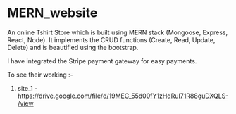 # MERN_website
An online Tshirt Store which is built using MERN stack (Mongoose, Express, React, Node). It implements the CRUD functions (Create, Read, Update, Delete) and is beautified using the bootstrap.

I have integrated the Stripe payment gateway for easy payments.

To see their working :-

1) site_1 - https://drive.google.com/file/d/19MEC_55d00fY1zHdRuI71R88guDXQLS-/view

